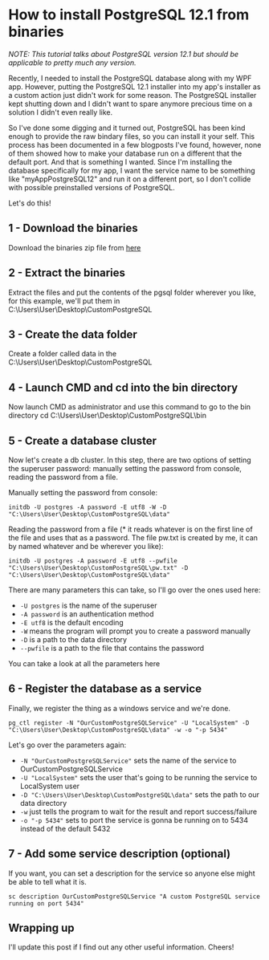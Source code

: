 
# How to install PostgreSQL 12.1 from binaries

*NOTE: This tutorial talks about PostgreSQL version 12.1 but should be applicable to pretty much any version.*

Recently, I needed to install the PostgreSQL database along with my WPF app. However, putting the PostgreSQL 12.1 installer into my app's installer as a custom action just didn't work for some reason. The PostgreSQL installer kept shutting down and I didn't want to spare anymore precious time on a solution I didn't even really like.

So I've done some digging and it turned out, PostgreSQL has been kind enough to provide the raw bindary files, so you can install it your self. This process has been documented in a few blogposts I've found, however, none of them showed how to make your database run on a different that the default port. And that is something I wanted. Since I'm installing the database specifically for my app, I want the service name to be something like "myAppPostgreSQL12" and run it on a different port, so I don't collide with possible preinstalled versions of PostgreSQL.

Let's do this!

## 1 - Download the binaries
Download the binaries zip file from [here](https://www.postgresql.org/download/)
## 2 - Extract the binaries

Extract the files and put the contents of the pgsql folder wherever you like, for this example, we'll put them in C:\Users\User\Desktop\CustomPostgreSQL
## 3 - Create the data folder

Create a folder called data in the C:\Users\User\Desktop\CustomPostgreSQL
## 4 - Launch CMD and cd into the bin directory

Now launch CMD as administrator and use this command to go to the bin directory
cd C:\Users\User\Desktop\CustomPostgreSQL\bin
## 5 - Create a database cluster

Now let's create a db cluster. In this step, there are two options of setting the superuser password: manually setting the password from console, reading the password from a file.

Manually setting the password from console:

`initdb -U postgres -A password -E utf8 -W -D "C:\Users\User\Desktop\CustomPostgreSQL\data"`

Reading the password from a file (* it reads whatever is on the first line of the file and uses that as a password. The file pw.txt is created by me, it can by named whatever and be wherever you like):

`initdb -U postgres -A password -E utf8 --pwfile "C:\Users\User\Desktop\CustomPostgreSQL\pw.txt" -D "C:\Users\User\Desktop\CustomPostgreSQL\data"`

There are many parameters this can take, so I'll go over the ones used here:

* `-U postgres` is the name of the superuser
* `-A password` is an authentication method
* `-E utf8` is the default encoding
* `-W` means the program will prompt you to create a password manually
* `-D` is a path to the data directory
* `--pwfile` is a path to the file that contains the password

You can take a look at all the parameters here
## 6 - Register the database as a service

Finally, we register the thing as a windows service and we're done.

`pg_ctl register -N "OurCustomPostgreSQLService" -U "LocalSystem" -D "C:\Users\User\Desktop\CustomPostgreSQL\data" -w -o "-p 5434"`

Let's go over the parameters again:

* `-N "OurCustomPostgreSQLService"` sets the name of the service to OurCustomPostgreSQLService
* `-U "LocalSystem"` sets the user that's going to be running the service to LocalSystem user
* `-D "C:\Users\User\Desktop\CustomPostgreSQL\data"` sets the path to our data directory
* `-w` just tells the program to wait for the result and report success/failure
* `-o "-p 5434"` sets to port the service is gonna be running on to 5434 instead of the default 5432

## 7 - Add some service description (optional)

If you want, you can set a description for the service so anyone else might be able to tell what it is.

`sc description OurCustomPostgreSQLService "A custom PostgreSQL service running on port 5434"`

## Wrapping up

I'll update this post if I find out any other useful information. Cheers!
